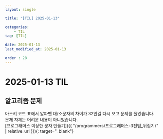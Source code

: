 ```yaml
---
layout: single

title: "[TIL] 2025-01-13"

categories:
    - TIL
tag: [TIL]

date: 2025-01-13
last_modified_at: 2025-01-13

order : 28
---
```


# 2025-01-13 TIL

## 알고리즘 문제

아스키 코드 표에서 알파벳 대/소문자의 차이가 32인걸 다시 보고 문제를 풀었습니다.  
문제 자체는 어려운 내용이 아니었습니다.  
[프로그래머스 이상한 문자 만들기]({{ "/programmers/프로그래머스-3진법_뒤집기/" | relative_url }}){: target="_blank"}